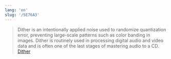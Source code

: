 ```yaml
---
lang: 'en'
slug: '/5E76A3'
---
```


> Dither is an intentionally applied noise used to randomize quantization error, preventing large-scale patterns such as color banding in images. Dither is routinely used in processing digital audio and video data and is often one of the last stages of mastering audio to a CD. [Dither](https://en.wikipedia.org/wiki/Dither)
